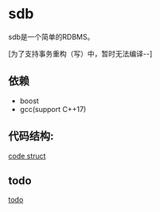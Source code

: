 sdb
===

sdb是一个简单的RDBMS。

[为了支持事务重构（写）中，暂时无法编译--]

依赖
--------
+ boost
+ gcc(support C++17)

代码结构:
---------
[code struct](doc/code_struct.md)


todo
-----
[todo](doc/todo.md)
